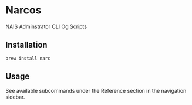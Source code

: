 # Narcos

NAIS Adminstrator CLI Og Scripts

## Installation

`brew install narc`

## Usage

See available subcommands under the Reference section in the navigation sidebar.
